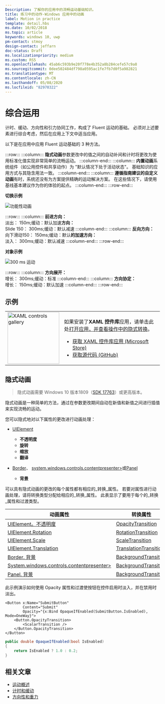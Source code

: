 ```yaml
---
Description: 了解你的应用中的流畅运动基础知识。
title: 练习中的动作-Windows 应用中的动画
label: Motion in practice
template: detail.hbs
ms.date: 10/02/2018
ms.topic: article
keywords: windows 10, uwp
pm-contact: stmoy
design-contact: jeffarn
doc-status: Draft
ms.localizationpriority: medium
ms.custom: RS5
ms.openlocfilehash: 45ab6c593b9e20f778e4b352a8b284cefe57c9a8
ms.sourcegitcommit: 0dee502484df798a0595ac1fe7fb7d0f5a982821
ms.translationtype: MT
ms.contentlocale: zh-CN
ms.lasthandoff: 05/08/2020
ms.locfileid: "82970322"
---
```

# <a name="bringing-it-together"></a>综合运用

计时、缓动、方向性和引力协同工作，构成了 Fluent 运动的基础。 必须对上述要素进行综合考虑，然后在应用上下文中适当应用。

以下是在应用中应用 Fluent 运动基础的 3 种方法。

:::row:::
    :::column:::
**隐式动画**参数更改中的值之间的自动补间和计时将更改为使用标准化值实现非常简单的流畅运动。
    :::column-end:::
    :::column:::
**内置动画**系统组件（如公用控件和共享动作）为 "默认情况下处于活动状态"。 基础知识的应用方式与其隐含用法一致。
    :::column-end:::
    :::column:::
**遵循指南建议的自定义动画**有时，系统还没有为方案提供精确的运动解决方案。 在这些情况下，请使用基线基本建议作为你的体验的起点。
    :::column-end:::
:::row-end:::

**切换示例**

![功能性动画](images/pageRefresh.gif)

:::row:::
    :::column:::
<b>前进方向：</b><br>
淡出： 150m;缓动：默认加速<b>方向：</b><br>
Slide 150： 300ms;缓动：默认减速
    :::column-end:::
    :::column:::
<b>反向方向：</b><br>
向下滑动150： 150ms;缓动：默认<b>的加速方向：</b><br>
淡入： 300ms;缓动：默认减速
    :::column-end:::
:::row-end:::

**对象示例**

 ![300 ms 运动](images/control.gif)

:::row:::
    :::column:::
<b>方向展开：</b><br>
增长： 300ms;缓动：标准
    :::column-end:::
    :::column:::
<b>方向协定：</b><br>
增长： 150ms;缓动：默认加速
    :::column-end:::
:::row-end:::

## <a name="examples"></a>示例

<table>
<tr>
<td><img src="images/xaml-controls-gallery-app-icon.png" alt="XAML controls gallery" width="168"></img></td>
<td>
    <p>如果安装了<strong style="font-weight: semi-bold">XAML 控件库</strong>应用，请单击此处<a href="xamlcontrolsgallery:/item/ImplicitTransition">打开应用，并查看操作中的隐式转换</a>。</p>
    <ul>
    <li><a href="https://www.microsoft.com/p/xaml-controls-gallery/9msvh128x2zt">获取 XAML 控件库应用 (Microsoft Store)</a></li>
    <li><a href="https://github.com/Microsoft/Xaml-Controls-Gallery">获取源代码 (GitHub)</a></li>
    </ul>
</td>
</tr>
</table>

## <a name="implicit-animations"></a>隐式动画

> 隐式动画需要 Windows 10 版本1809（[SDK 17763](https://developer.microsoft.com/windows/downloads/windows-10-sdk)）或更高版本。

隐式动画是一种简单的方法，通过在参数更改期间自动在新值和新值之间进行插值来实现流畅的运动。

您可以隐式地对以下属性的更改进行动画处理：

- [UIElement](/uwp/api/windows.ui.xaml.uielement)
  - **不透明度**
  - **旋转**
  - **缩放**
  - **翻译**

- [Border](/uwp/api/windows.ui.xaml.controls.border)、 [system.windows.controls.contentpresenter>](/uwp/api/windows.ui.xaml.controls.contentpresenter)或[Panel](/uwp/api/windows.ui.xaml.controls.panel)
  - **背景**

可以具有隐式动画的更改的每个属性都有相应的_转换_属性。 若要对属性进行动画处理，请将转换类型分配给相应的_转换_属性。 此表显示了要用于每个的_转换_属性和过渡类型。

| 动画属性 | 转换属性 | 隐式转换类型 |
| -- | -- | -- |
| [UIElement。不透明度](/uwp/api/windows.ui.xaml.uielement.opacity) | [OpacityTransition](/uwp/api/windows.ui.xaml.uielement.opacitytransition) | [ScalarTransition](/uwp/api/windows.ui.xaml.scalartransition) |
| [UIElement.Rotation](/uwp/api/windows.ui.xaml.uielement.rotation) | [RotationTransition](/uwp/api/windows.ui.xaml.uielement.rotationtransition) | [ScalarTransition](/uwp/api/windows.ui.xaml.scalartransition) |
| [UIElement.Scale](/uwp/api/windows.ui.xaml.uielement.scale) | [ScaleTransition](/uwp/api/windows.ui.xaml.uielement.scaletransition) | [Vector3Transition](/uwp/api/windows.ui.xaml.vector3transition) |
| [UIElement.Translation](/uwp/api/windows.ui.xaml.uielement.translation) | [TranslationTransition](/uwp/api/windows.ui.xaml.uielement.translationtransition) | [Vector3Transition](/uwp/api/windows.ui.xaml.vector3transition) |
| [Border. 背景](/uwp/api/windows.ui.xaml.controls.border.background) | [BackgroundTransition](/uwp/api/windows.ui.xaml.controls.border.backgroundtransition) | [BrushTransition](//uwp/api/windows.ui.xaml.uielement.brushtransition) |
| [System.windows.controls.contentpresenter>](/uwp/api/windows.ui.xaml.controls.contentpresenter.background) | [BackgroundTransition](/uwp/api/windows.ui.xaml.controls.contentpresenter.backgroundtransition) | [BrushTransition](//uwp/api/windows.ui.xaml.uielement.brushtransition) |
| [Panel. 背景](/uwp/api/windows.ui.xaml.controls.panel.background) | [BackgroundTransition](/uwp/api/windows.ui.xaml.controls.panel.backgroundtransition)  | [BrushTransition](//uwp/api/windows.ui.xaml.uielement.brushtransition) |

此示例演示如何使用 Opacity 属性和过渡使按钮在控件启用时淡入，并在禁用时淡出。

```xaml
<Button x:Name="SubmitButton"
        Content="Submit"
        Opacity="{x:Bind OpaqueIfEnabled(SubmitButton.IsEnabled), Mode=OneWay}">
    <Button.OpacityTransition>
        <ScalarTransition />
    </Button.OpacityTransition>
</Button>
```

```csharp
public double OpaqueIfEnabled(bool IsEnabled)
{
    return IsEnabled ? 1.0 : 0.2;
}
```

## <a name="related-articles"></a>相关文章

- [运动概述](index.md)
- [计时和缓动](timing-and-easing.md)
- [方向性和重力](directionality-and-gravity.md)
